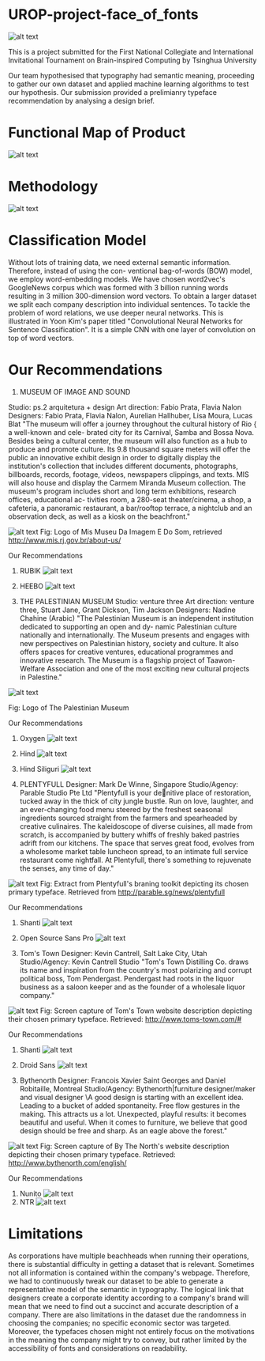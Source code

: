 # UROP-project-face_of_fonts
![alt text](https://github.com/Fishbiscuit/UROP-project-face_of_fonts/blob/master/paper_images/0.png)

This is a project submitted for the First National Collegiate and International Invitational Tournament on Brain-inspired Computing by Tsinghua University

Our team hypothesised that typography had semantic meaning, proceeding to gather our own dataset and applied machine learning algorithms to test our hypothesis. Our submission provided a prelimianry typeface recommendation by analysing a design brief.

# Functional Map of Product
![alt text](https://github.com/Fishbiscuit/UROP-project-face_of_fonts/blob/master/paper_images/10.png)

# Methodology
![alt text](https://github.com/Fishbiscuit/UROP-project-face_of_fonts/blob/master/paper_images/11.png)


# Classification Model
Without lots of training data, we need external semantic information. Therefore, instead of using the con-
ventional bag-of-words (BOW) model, we employ word-embedding models. We have chosen word2vec's
GoogleNews corpus which was formed with 3 billion running words resulting in 3 million 300-dimension
word vectors. To obtain a larger dataset we split each company description into individual sentences.
To tackle the problem of word relations, we use deeper neural networks. This is illustrated in Yoon Kim's
paper titled "Convolutional Neural Networks for Sentence Classification". It is a simple CNN with
one layer of convolution on top of word vectors.

# Our Recommendations
1. MUSEUM OF IMAGE AND SOUND

Studio: ps.2 arquitetura + design
Art direction: Fabio Prata, Flavia Nalon
Designers: Fabio Prata, Flavia Nalon, Aurelian Hallhuber, Lisa Moura, Lucas Blat
"The museum will offer a journey throughout the cultural history of Rio { a well-known and cele-
brated city for its Carnival, Samba and Bossa Nova. Besides being a cultural center, the museum
will also function as a hub to produce and promote culture. Its 9.8 thousand square meters will offer
the public an innovative exhibit design in order to digitally display the institution's collection that
includes different documents, photographs, billboards, records, footage, videos, newspapers clippings,
and texts. MIS will also house and display the Carmem Miranda Museum collection.
The museum's program includes short and long term exhibitions, research offices, educational ac-
tivities room, a 280-seat theater/cinema, a shop, a cafeteria, a panoramic restaurant, a bar/rooftop
terrace, a nightclub and an observation deck, as well as a kiosk on the beachfront."

![alt text](https://github.com/Fishbiscuit/UROP-project-face_of_fonts/blob/master/paper_images/26.png)
Fig: Logo of Mis Museu Da Imagem E Do Som, retrieved http://www.mis.rj.gov.br/about-us/

Our Recommendations
1. RUBIK
![alt text](https://github.com/Fishbiscuit/UROP-project-face_of_fonts/blob/master/paper_images/27.png)
2. HEEBO
![alt text](https://github.com/Fishbiscuit/UROP-project-face_of_fonts/blob/master/paper_images/28.png)

2. THE PALESTINIAN MUSEUM
Studio: venture three
Art direction: venture three, Stuart Jane, Grant Dickson, Tim Jackson
Designers: Nadine Chahine (Arabic)
"The Palestinian Museum is an independent institution dedicated to supporting an open and dy-
namic Palestinian culture nationally and internationally. The Museum presents and engages with
new perspectives on Palestinian history, society and culture. It also offers spaces for creative
ventures, educational programmes and innovative research. The Museum is a flagship project of
Taawon-Welfare Association and one of the most exciting new cultural projects in Palestine."

![alt text](https://github.com/Fishbiscuit/UROP-project-face_of_fonts/blob/master/paper_images/29.png)

Fig: Logo of The Palestinian Museum

Our Recommendations
1. Oxygen
![alt text](https://github.com/Fishbiscuit/UROP-project-face_of_fonts/blob/master/paper_images/30.png)
2. Hind
![alt text](https://github.com/Fishbiscuit/UROP-project-face_of_fonts/blob/master/paper_images/31.png)
3. Hind Siliguri
![alt text](https://github.com/Fishbiscuit/UROP-project-face_of_fonts/blob/master/paper_images/32.png)

3. PLENTYFULL
Designer: Mark De Winne, Singapore
Studio/Agency: Parable Studio Pte Ltd
"Plentyfull is your denitive place of restoration, tucked away in the thick of city jungle bustle.
Run on love, laughter, and an ever-changing food menu steered by the freshest seasonal ingredients
sourced straight from the farmers and spearheaded by creative culinaires. The kaleidoscope of diverse
cuisines, all made from scratch, is accompanied by buttery whiffs of freshly baked pastries adrift from
our kitchens.
The space that serves great food, evolves from a wholesome market table luncheon spread, to an
intimate full service restaurant come nightfall. At Plentyfull, there's something to rejuvenate the
senses, any time of day."

![alt text](https://github.com/Fishbiscuit/UROP-project-face_of_fonts/blob/master/paper_images/33.png)
Fig: Extract from Plentyfull's braning toolkit depicting its chosen primary typeface. Retrieved
from http://parable.sg/news/plentyfull

Our Recommendations
1. Shanti
![alt text](https://github.com/Fishbiscuit/UROP-project-face_of_fonts/blob/master/paper_images/34.png)
2. Open Source Sans Pro
![alt text](https://github.com/Fishbiscuit/UROP-project-face_of_fonts/blob/master/paper_images/35.png)

4. Tom's Town
Designer: Kevin Cantrell, Salt Lake City, Utah
Studio/Agency: Kevin Cantrell Studio
"Tom's Town Distilling Co. draws its name and inspiration from the country's most polarizing
and corrupt political boss, Tom Pendergast. Pendergast had roots in the liquor business as a saloon
keeper and as the founder of a wholesale liquor company."

![alt text](https://github.com/Fishbiscuit/UROP-project-face_of_fonts/blob/master/paper_images/36.png)
Fig: Screen capture of Tom's Town website description depicting their chosen primary typeface.
Retrieved: http://www.toms-town.com/#

Our Recommendations
1. Shanti
![alt text](https://github.com/Fishbiscuit/UROP-project-face_of_fonts/blob/master/paper_images/37.png)
2. Droid Sans
![alt text](https://github.com/Fishbiscuit/UROP-project-face_of_fonts/blob/master/paper_images/38.png)

5. Bythenorth
Designer: Francois Xavier Saint Georges and Daniel Robitaille, Montreal
Studio/Agency: Bythenorth|furniture designer/maker and visual designer
\A good design is starting with an excellent idea. Leading to a bucket of added spontaneity. Free
flow gestures in the making. This attracts us a lot. Unexpected, playful results: it becomes beautiful
and useful. When it comes to furniture, we believe that good design should be free and sharp. As
an eagle above the forest."

![alt text](https://github.com/Fishbiscuit/UROP-project-face_of_fonts/blob/master/paper_images/39.png)
Fig: Screen capture of By The North's website description depicting their chosen primary typeface.
Retrieved: http://www.bythenorth.com/english/

Our Recommendations
1. Nunito
![alt text](https://github.com/Fishbiscuit/UROP-project-face_of_fonts/blob/master/paper_images/40.png)
2. NTR
![alt text](https://github.com/Fishbiscuit/UROP-project-face_of_fonts/blob/master/paper_images/41.png)

# Limitations
As corporations have multiple beachheads when running their operations, there is substantial difficulty
in getting a dataset that is relevant. Sometimes not all information is contained within the company's
webpage. Therefore, we had to continuously tweak our dataset to be able to generate a representative
model of the semantic in typography. The logical link that designers create a corporate identity according
to a company's brand will mean that we need to find out a succinct and accurate description of a company.
There are also limitations in the dataset due the randomness in choosing the companies; no specific
economic sector was targeted. Moreover, the typefaces chosen might not entirely focus on the motivations
in the meaning the company might try to convey, but rather limited by the accessibility of fonts and
considerations on readability.
